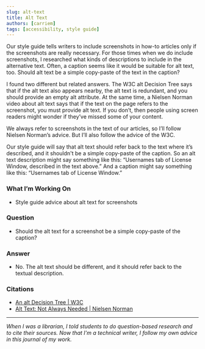 ```yaml
---
slug: alt-text
title: Alt Text
authors: [carriem]
tags: [accessibility, style guide]
---
```

Our style guide tells writers to include screenshots in how-to articles only if the screenshots are really necessary. For those times when we do include screenshots, I researched what kinds of descriptions to include in the alternative text. Often, a caption seems like it would be suitable for alt text, too. Should alt text be a simple copy-paste of the text in the caption?

I found two different but related answers. The W3C alt Decision Tree says that if the alt text also appears nearby, the alt text is redundant, and you should provide an empty alt attribute. At the same time, a Nielsen Norman video about alt text says that if the text on the page refers to the screenshot, you must provide alt text. If you don’t, then people using screen readers might wonder if they’ve missed some of your content.

We always refer to screenshots in the text of our articles, so I’ll follow Nielsen Norman’s advice. But I’ll also follow the advice of the W3C.

Our style guide will say that alt text should refer back to the text where it’s described, and it shouldn't be a simple copy-paste of the caption. So an alt text description might say something like this: “Usernames tab of License Window, described in the text above.” And a caption might say something like this: “Usernames tab of License Window.”

### What I’m Working On

* Style guide advice about alt text for screenshots

### Question

* Should the alt text for a screenshot be a simple copy-paste of the caption?

### Answer

* No. The alt text should be different, and it should refer back to the textual description.

### Citations

* [An alt Decision Tree | W3C](https://www.w3.org/WAI/tutorials/images/decision-tree/)
* [Alt Text: Not Always Needed | Nielsen Norman](https://www.nngroup.com/articles/alt-text-usability/?lm=accessible-solutions-benefit-everyone&pt=youtubevideo)

___

*When I was a librarian, I told students to do question-based research and to cite their sources. Now that I'm a technical writer, I follow my own advice in this journal of my work.*
